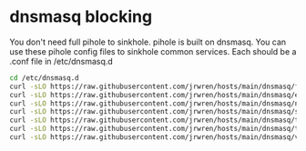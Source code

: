 # dnsmasq blocking

You don't need full pihole to sinkhole. pihole is built on dnsmasq. You can use these pihole config files to sinkhole common services. Each should be a .conf file in /etc/dnsmasq.d

```sh
cd /etc/dnsmasq.d
curl -sLO https://raw.githubusercontent.com/jrwren/hosts/main/dnsmasq/facebook.conf
curl -sLO https://raw.githubusercontent.com/jrwren/hosts/main/dnsmasq/ebay.conf
curl -sLO https://raw.githubusercontent.com/jrwren/hosts/main/dnsmasq/netflix.conf
curl -sLO https://raw.githubusercontent.com/jrwren/hosts/main/dnsmasq/snapchatads.conf
curl -sLO https://raw.githubusercontent.com/jrwren/hosts/main/dnsmasq/tiktok.conf
curl -sLO https://raw.githubusercontent.com/jrwren/hosts/main/dnsmasq/topporn.conf
curl -sLO https://raw.githubusercontent.com/jrwren/hosts/main/dnsmasq/vizio.conf
```
